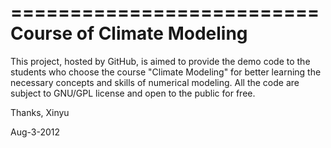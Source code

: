 ==========================
Course of Climate Modeling
==========================

This project, hosted by GitHub, is aimed to provide the demo code to the students who choose the course "Climate Modeling" for better learning the necessary concepts and skills of numerical modeling. All the code are subject to GNU/GPL license and open to the public for free.

Thanks,
Xinyu

Aug-3-2012